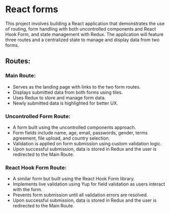 # React forms

This project involves building a React application that demonstrates the use of routing, form handling with both uncontrolled components and React Hook Form, and state management with Redux.
The application will feature three routes and a centralized state to manage and display data from two forms.

## Routes:

### Main Route:

-   Serves as the landing page with links to the two form routes.
-   Displays submitted data from both forms using tiles.
-   Uses Redux to store and manage form data.
-   Newly submitted data is highlighted for better UX.

### Uncontrolled Form Route:

-   A form built using the uncontrolled components approach.
-   Form fields include name, age, email, passwords, gender, terms agreement, file upload, and country selection.
-   Validation is applied on form submission using custom validation logic.
-   Upon successful submission, data is stored in Redux and the user is redirected to the Main Route.

### React Hook Form Route:

-   A similar form but built using the React Hook Form library.
-   Implements live validation using Yup for field validation as users interact with the form.
-   Prevents form submission until all validation errors are resolved.
-   Upon successful submission, data is stored in Redux and the user is redirected to the Main Route.
